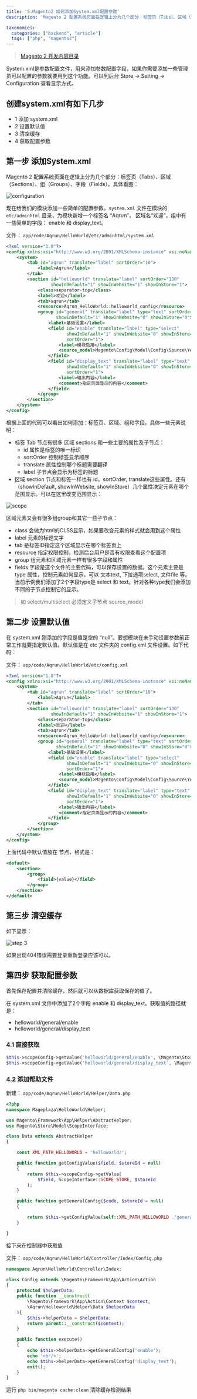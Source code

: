```yaml
---
title: '5.Magento2 如何添加System.xml配置参数'
description: 'Magento 2 配置系统页面在逻辑上分为几个部分：标签页（Tabs）、区域（Sections）、组（Groups）、字段（Fields）'

taxonomies:
  categories: ["backend", "article"]
  tags: ["php", "magento2"]
---
```


> [Magento 2 开发内容目录](@/backend/2020-02-02-0.magento-menu.md)

System.xml是参数配置文件，用来添加参数配置字段。如果你需要添加一些管理员可以配置的参数就要用到这个功能。可以到后台 Store -> Setting -> Configuration 查看显示方式。

## 创建system.xml有如下几步

* 1 添加 system.xml
* 2 设置默认值 
* 3 清空缓存
* 4 获取配置参数

## 第一步 添加System.xml

Magento 2 配置系统页面在逻辑上分为几个部分：标签页（Tabs）、区域（Sections）、组（Groups）、字段（Fields）。具体看图：

![configuration](https://cdn.oicnp.com/images/magento2/5-config-sections.png)

现在给我们的模块添加一些简单的配置参数。`system.xml` 文件在模块的 `etc/adminhtml` 目录，为模块新增一个标签名 “Aqrun”， 区域名“欢迎”，组中有一些简单的字段： enable 和 display_text。

文件： `app/code/Aqrun/HelloWorld/etc/adminhtml/system.xml`

```xml
<?xml version="1.0"?>
<config xmlns:xsi="http://www.w3.org/2001/XMLSchema-instance" xsi:noNamespaceSchemaLocation="urn:magento:module:Magento_Config:etc/system_file.xsd">
    <system>
        <tab id="aqrun" translate="label" sortOrder="10">
            <label>Aqrun</label>
        </tab>
        <section id="helloworld" translate="label" sortOrder="130"
                 showInDefault="1" showInWebsite="1" showInStore="1">
            <class>separator-top</class>
            <label>欢迎</label>
            <tab>aqrun</tab>
            <resource>Aqrun_HelloWorld::helloworld_config</resource>
            <group id="general" translate="label" type="text" sortOrder="10"
                   showInDefault="1" showInWebsite="0" showInStore="0">
                <label>基础设置</label>
                <field id="enable" translate="label" type="select"
                       showInDefault="1" showInWebsite="0" showInStore="0"
                       sortOrder="1">
                    <label>模块启用</label>
                    <source_model>Magento\Config\Model\Config\Source\Yesno</source_model>
                </field>
                <field id="display_text" translate="label" type="text"
                       showInDefault="1" showInWebsite="0" showInStore="0"
                       sortOrder="1">
                    <label>输出内容</label>
                    <comment>指定页面显示的内容</comment>
                </field>
            </group>
        </section>
    </system>
</config>
```

根据上面的代码可以看出如何添加：标签页、区域、组和字段。具体一些元素说明：

* 标签 Tab 节点有很多 区域 sections 和一些主要的属性及子节点：
    * id 属性是标签的唯一标识
    * sortOrder 控制标签显示顺序
    * translate 属性控制哪个标题需要翻译
    * label 子节点会显示为标签的标题
* 区域 section 节点和标签一样也有 id，sortOrder, translate这些属性。还有（showInDefault, showInWebsite, showInStore）几个属性决定元素在哪个范围显示。可以在这里改变范围显示：

![scope](https://cdn.oicnp.com/images/magento2/5-scope.png)

区域元素又会有很多组group和其它一些子节点：

* class 会做为html的CLSS显示，如果要改变元素的样式就会用到这个属性
* label 元素的标题文字
* tab 是标签ID指定这个区域显示在哪个标签页上
* resource 指定权限控制，检测后台用户是否有权限查看这个配置项
* group 组元素和区域元素一样有很多字段和属性
* fields 字段是这个文件的主要代码，可以保存设置的数据。这个元素主要是 type 属性，控制元素如何显示，可以 文本text, 下拉选项select, 文件file 等。当前示例我们添加了2个字段type是 select 和 text。针对各种type我们会添加不同的子节点控制它的显示。

> 如 select/multiselect 必须定义子节点 source_model

## 第二步 设置默认值 

在 system.xml 刚添加的字段是值是空的 “null”。要想模块在未手动设置参数前正常工作就要指定默认值。默认值是在 etc 文件夹的 config.xml 文件设置。如下代码：

文件： `app/code/Aqrun/HelloWorld/etc/config.xml`

```xml
<?xml version="1.0"?>
<config xmlns:xsi="http://www.w3.org/2001/XMLSchema-instance" xsi:noNamespaceSchemaLocation="urn:magento:module:Magento_Config:etc/system_file.xsd">
    <system>
        <tab id="aqrun" translate="label" sortOrder="10">
            <label>Aqrun</label>
        </tab>
        <section id="helloworld" translate="label" sortOrder="130"
                 showInDefault="1" showInWebsite="1" showInStore="1">
            <class>separator-top</class>
            <label>欢迎</label>
            <tab>aqrun</tab>
            <resource>Aqrun_HelloWorld::helloworld_config</resource>
            <group id="general" translate="label" type="text" sortOrder="10"
                   showInDefault="1" showInWebsite="0" showInStore="0">
                <label>基础设置</label>
                <field id="enable" translate="label" type="select"
                       showInDefault="1" showInWebsite="0" showInStore="0"
                       sortOrder="1">
                    <label>模块启用</label>
                    <source_model>Magento\Config\Model\Config\Source\Yesno</source_model>
                </field>
                <field id="display_text" translate="label" type="text"
                       showInDefault="1" showInWebsite="0" showInStore="0"
                       sortOrder="1">
                    <label>输出内容</label>
                    <comment>指定页面显示的内容</comment>
                </field>
            </group>
        </section>
    </system>
</config>
```

上面代码中默认值放在 <default> 节点，格式是：

```xml
<default>
    <section>
        <group>
            <field>{value}</field>
        </group>
    </section>
</default>
```

## 第三步 清空缓存

如下显示：

![step 3](https://cdn.oicnp.com/images/magento2/5-config-result.png)

如果出现404错误需要登录重新登录应该可以。

## 第四步 获取配置参数

首先保存配置并清除缓存，然后就可以从数据库获取保存的值了。

在 system.xml 文件中添加了2个字段 enable 和 display_text。获取值的路径就是：

* helloworld/general/enable
* helloworld/general/display_text

### 4.1 直接获取

```php
$this->scopeConfig->getValue('helloworld/general/enable', \Magento\Store\Model\ScopeInterface::SCOPE_STORE);
$this->scopeConfig->getValue('helloworld/general/display_text', \Magento\Store\Model\ScopeInterface::SCOPE_STORE);
```

### 4.2 添加帮助文件

新建： `app/code/Aqrun/HelloWorld/Helper/Data.php`

```php
<?php
namespace Mageplaza\HelloWorld\Helper;

use Magento\Framework\App\Helper\AbstractHelper;
use Magento\Store\Model\ScopeInterface;

class Data extends AbstractHelper
{

	const XML_PATH_HELLOWORLD = 'helloworld/';

	public function getConfigValue($field, $storeId = null)
	{
		return $this->scopeConfig->getValue(
			$field, ScopeInterface::SCOPE_STORE, $storeId
		);
	}

	public function getGeneralConfig($code, $storeId = null)
	{

		return $this->getConfigValue(self::XML_PATH_HELLOWORLD .'general/'. $code, $storeId);
	}

}
```

接下来在控制器中获取值 

文件： `app/code/Aqrun/HelloWorld/Controller/Index/Config.php`

```php
namespace Aqrun\HelloWorld\Controller\Index;

class Config extends \Magento\Framework\App\Action\Action
{
    protected $helperData;
    public function __construct(
        \Magento\Framework\App\Action\Context $context,
        \Aqrun\Helloworld\Helper\Data $helperData
    ){
        $this->helperData = $helperData;
        return parent::__construct($context);
    }

    public function execute()
    {
        echo $this->helperData->getGeneralConfig('enable');
        echo '<br/>';
        echo $tihs->helperData->getGeneralConfig('display_text');
        exit();
    }
}
```

运行 `php bin/magento cache:clean` 清除缓存检测结果